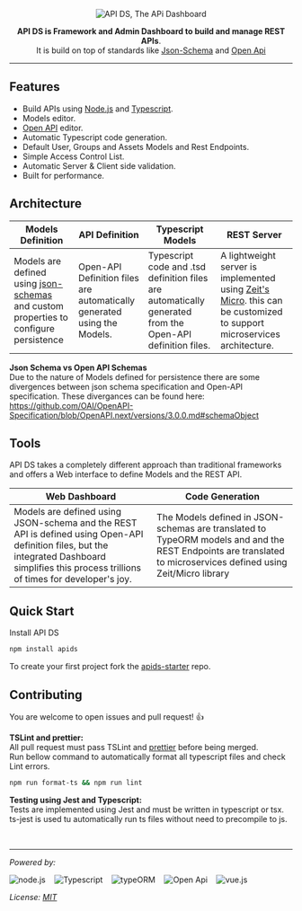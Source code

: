 <p align="center">
  <img alt='API DS, The APi Dashboard' src='https://raw.githubusercontent.com/apids/apids/master/logo/public/logox150-inverse.png'>
</p>
<p align="center">
  <strong>API DS is Framework and Admin Dashboard to build and manage REST APIs</strong>.<br/>
   It is build on top of standards like 
<a href='http://json-schema.org/' target='_blank'>Json-Schema</a>
and <a href='https://www.openapis.org' target='_blank'>Open Api</a>
</p>

---

## Features

- Build APIs using [Node.js](https://nodejs.org/en/) and [Typescript](https://www.typescriptlang.org/).
- Models editor.
- [Open API](https://www.openapis.org/) editor.
- Automatic Typescript code generation.
- Default User, Groups and Assets Models and Rest Endpoints.
- Simple Access Control List.
- Automatic Server & Client side validation.
- Built for performance.

## Architecture

<!-- prettier-ignore-start -->
| Models Definition  | API Definition | Typescript Models | REST Server |
| ------------------ | -------------- | ----------------- | ----------- |
| Models are defined using [json-schemas](http://json-schema.org/) and custom properties to configure persistence | Open-API Definition files are automatically generated using the Models. | Typescript code and .tsd definition files are automatically generated from the Open-API definition files. | A lightweight server is implemented using [Zeit's Micro](https://github.com/zeit/micro). this can be customized to support microservices architecture. |
<!-- prettier-ignore-end -->

**Json Schema vs Open API Schemas**  
Due to the nature of Models defined for persistence there are some divergences between json schema specification and Open-API specification. These divergances can be found here:  
https://github.com/OAI/OpenAPI-Specification/blob/OpenAPI.next/versions/3.0.0.md#schemaObject

## Tools

API DS takes a completely different approach than traditional frameworks and offers a Web interface to define Models and the REST API.

<!-- prettier-ignore-start -->
| Web Dashboard | Code Generation |
|-------------- | --------------- |
| Models are defined using JSON-schema and the REST API is defined using Open-API definition files, but the integrated Dashboard simplifies this process trillions of times for developer's joy. | The Models defined in JSON-schemas are translated to TypeORM models and and the REST Endpoints are translated to microservices defined using Zeit/Micro library |
<!-- prettier-ignore-end -->

## Quick Start

Install API DS

```sh
npm install apids
```

To create your first project fork the [apids-starter](https://github.com/apids/apids-strater) repo.

## Contributing

You are welcome to open issues and pull request! 👍

**TSLint and prettier:**  
All pull request must pass TSLint and [prettier](https://github.com/prettier/prettier) before being merged.  
Run bellow command to automatically format all typescript files and check Lint errors.

```sh
npm run format-ts && npm run lint
```

**Testing using Jest and Typescript:**  
Tests are implemented using Jest and must be written in typescript or tsx. ts-jest is used tu automatically
run ts files without need to precompile to js.

&nbsp;

---

_Powered by:_

![node.js](https://github.com/apids/apids/blob/master/logo/other_logos/node.png?raw=true) &nbsp;&nbsp;
![Typescript](https://github.com/apids/apids/blob/master/logo/other_logos/ts.png?raw=true) &nbsp;&nbsp;
![typeORM](https://github.com/apids/apids/blob/master/logo/other_logos/typeorm.png?raw=true) &nbsp;&nbsp;
![Open Api](https://github.com/apids/apids/blob/master/logo/other_logos/open-api.png?raw=true) &nbsp;&nbsp;
![vue.js](https://github.com/apids/apids/blob/master/logo/other_logos/vue.js.png?raw=true) &nbsp;&nbsp;

_License: [MIT](./LICENSE)_
